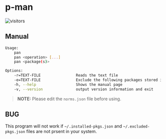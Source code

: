 # p-man

![visitors](https://visitor-badge.laobi.icu/badge?page_id=srijan-76448.p-man)

## Manual
```bash
Usage:
    pan
    pan <operation> [...]
    pan <package(s)>

Options:
    -r=TEXT-FILE                Reads the text file
    -e=TEXT-FILE                Exclude the following packages stored in a file
    -h, --help                  Shows the manual page
    -v, --version               output version information and exit
```

> **NOTE:**
> Please edit the `norms.json` file before using.

## BUG
This program will not work if `~/.installed-pkgs.json` and `~/.excluded-pkgs.json` files are not prsent in your system.
